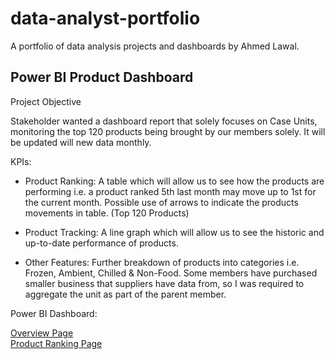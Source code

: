 # data-analyst-portfolio
A portfolio of data analysis projects and dashboards by Ahmed Lawal.

## Power BI Product Dashboard

<p>Project Objective

  Stakeholder wanted a dashboard report that solely focuses on Case Units, monitoring the top 120 products being brought by our members solely. It will be updated will new data monthly.</p>
  
<p>KPIs:
  
-	Product Ranking: A table which will allow us to see how the products are performing i.e. a product ranked 5th last month may move up to 1st for the current month. Possible use of arrows to indicate the products movements in table. (Top 120 Products)

-	Product Tracking: A line graph which will allow us to see the historic and up-to-date performance of products.
 
-	 Other Features: Further breakdown of products into categories i.e. Frozen, Ambient, Chilled & Non-Food. Some members have purchased smaller business that suppliers have data from, so I was required to aggregate the unit as part of the parent member.</p>

Power BI Dashboard:

<a href='https://github.com/AhmedLawal1/data-analyst-portfolio/blob/main/Dashboard/Overview%20Page.png'> Overview Page</a>   
<a href='https://github.com/AhmedLawal1/data-analyst-portfolio/blob/main/Dashboard/Ranking%20Page.png'> Product Ranking Page</a>
